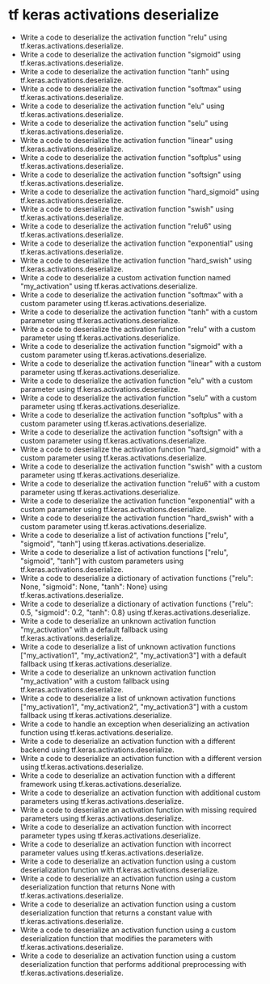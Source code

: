 # tf keras activations deserialize

- Write a code to deserialize the activation function "relu" using tf.keras.activations.deserialize.
- Write a code to deserialize the activation function "sigmoid" using tf.keras.activations.deserialize.
- Write a code to deserialize the activation function "tanh" using tf.keras.activations.deserialize.
- Write a code to deserialize the activation function "softmax" using tf.keras.activations.deserialize.
- Write a code to deserialize the activation function "elu" using tf.keras.activations.deserialize.
- Write a code to deserialize the activation function "selu" using tf.keras.activations.deserialize.
- Write a code to deserialize the activation function "linear" using tf.keras.activations.deserialize.
- Write a code to deserialize the activation function "softplus" using tf.keras.activations.deserialize.
- Write a code to deserialize the activation function "softsign" using tf.keras.activations.deserialize.
- Write a code to deserialize the activation function "hard_sigmoid" using tf.keras.activations.deserialize.
- Write a code to deserialize the activation function "swish" using tf.keras.activations.deserialize.
- Write a code to deserialize the activation function "relu6" using tf.keras.activations.deserialize.
- Write a code to deserialize the activation function "exponential" using tf.keras.activations.deserialize.
- Write a code to deserialize the activation function "hard_swish" using tf.keras.activations.deserialize.
- Write a code to deserialize a custom activation function named "my_activation" using tf.keras.activations.deserialize.
- Write a code to deserialize the activation function "softmax" with a custom parameter using tf.keras.activations.deserialize.
- Write a code to deserialize the activation function "tanh" with a custom parameter using tf.keras.activations.deserialize.
- Write a code to deserialize the activation function "relu" with a custom parameter using tf.keras.activations.deserialize.
- Write a code to deserialize the activation function "sigmoid" with a custom parameter using tf.keras.activations.deserialize.
- Write a code to deserialize the activation function "linear" with a custom parameter using tf.keras.activations.deserialize.
- Write a code to deserialize the activation function "elu" with a custom parameter using tf.keras.activations.deserialize.
- Write a code to deserialize the activation function "selu" with a custom parameter using tf.keras.activations.deserialize.
- Write a code to deserialize the activation function "softplus" with a custom parameter using tf.keras.activations.deserialize.
- Write a code to deserialize the activation function "softsign" with a custom parameter using tf.keras.activations.deserialize.
- Write a code to deserialize the activation function "hard_sigmoid" with a custom parameter using tf.keras.activations.deserialize.
- Write a code to deserialize the activation function "swish" with a custom parameter using tf.keras.activations.deserialize.
- Write a code to deserialize the activation function "relu6" with a custom parameter using tf.keras.activations.deserialize.
- Write a code to deserialize the activation function "exponential" with a custom parameter using tf.keras.activations.deserialize.
- Write a code to deserialize the activation function "hard_swish" with a custom parameter using tf.keras.activations.deserialize.
- Write a code to deserialize a list of activation functions ["relu", "sigmoid", "tanh"] using tf.keras.activations.deserialize.
- Write a code to deserialize a list of activation functions ["relu", "sigmoid", "tanh"] with custom parameters using tf.keras.activations.deserialize.
- Write a code to deserialize a dictionary of activation functions {"relu": None, "sigmoid": None, "tanh": None} using tf.keras.activations.deserialize.
- Write a code to deserialize a dictionary of activation functions {"relu": 0.5, "sigmoid": 0.2, "tanh": 0.8} using tf.keras.activations.deserialize.
- Write a code to deserialize an unknown activation function "my_activation" with a default fallback using tf.keras.activations.deserialize.
- Write a code to deserialize a list of unknown activation functions ["my_activation1", "my_activation2", "my_activation3"] with a default fallback using tf.keras.activations.deserialize.
- Write a code to deserialize an unknown activation function "my_activation" with a custom fallback using tf.keras.activations.deserialize.
- Write a code to deserialize a list of unknown activation functions ["my_activation1", "my_activation2", "my_activation3"] with a custom fallback using tf.keras.activations.deserialize.
- Write a code to handle an exception when deserializing an activation function using tf.keras.activations.deserialize.
- Write a code to deserialize an activation function with a different backend using tf.keras.activations.deserialize.
- Write a code to deserialize an activation function with a different version using tf.keras.activations.deserialize.
- Write a code to deserialize an activation function with a different framework using tf.keras.activations.deserialize.
- Write a code to deserialize an activation function with additional custom parameters using tf.keras.activations.deserialize.
- Write a code to deserialize an activation function with missing required parameters using tf.keras.activations.deserialize.
- Write a code to deserialize an activation function with incorrect parameter types using tf.keras.activations.deserialize.
- Write a code to deserialize an activation function with incorrect parameter values using tf.keras.activations.deserialize.
- Write a code to deserialize an activation function using a custom deserialization function with tf.keras.activations.deserialize.
- Write a code to deserialize an activation function using a custom deserialization function that returns None with tf.keras.activations.deserialize.
- Write a code to deserialize an activation function using a custom deserialization function that returns a constant value with tf.keras.activations.deserialize.
- Write a code to deserialize an activation function using a custom deserialization function that modifies the parameters with tf.keras.activations.deserialize.
- Write a code to deserialize an activation function using a custom deserialization function that performs additional preprocessing with tf.keras.activations.deserialize.